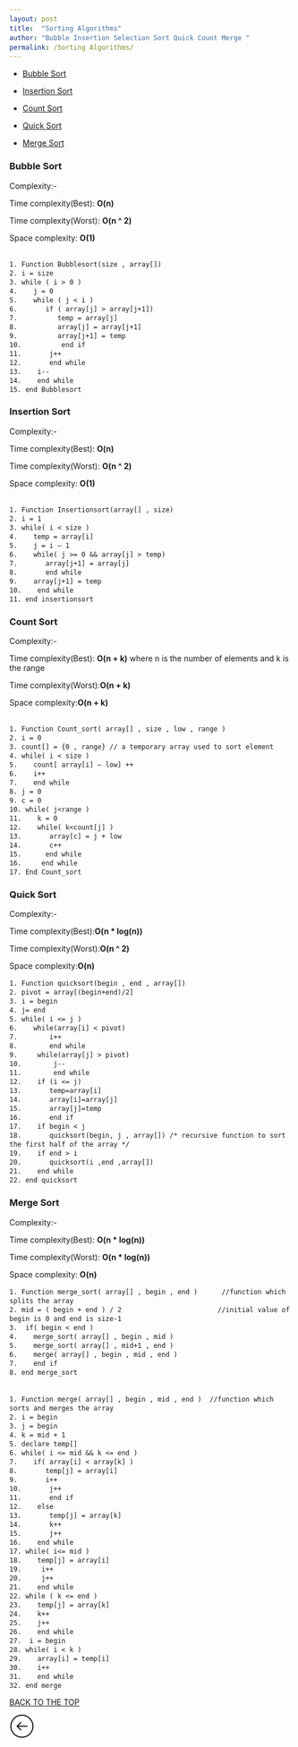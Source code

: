 ```yaml
---
layout: post
title:  "Sorting Algorithms"
author: "Bubble Insertion Selection Sort Quick Count Merge "
permalink: /Sorting Algorithms/
---
```



* [Bubble Sort](#bubble-sort)

* [Insertion Sort](#insertion-sort)

* [Count Sort](#count-sort)

* [Quick Sort](#quick-sort)

* [Merge Sort](#merge-sort)


### Bubble Sort

Complexity:-

Time complexity(Best): __O(n)__

Time complexity(Worst): __O(n ^ 2)__

Space complexity: __O(1)__


```

1. Function Bubblesort(size , array[])
2. i = size
3. while ( i > 0 )
4.    j = 0
5.    while ( j < i )
6.       if ( array[j] > array[j+1])
7.          temp = array[j]
8.          array[j] = array[j+1]
9.          array[j+1] = temp
10.          end if
11.       j++
12.       end while
13.    i--
14.    end while
15. end Bubblesort

```

### Insertion Sort

Complexity:-

Time complexity(Best): __O(n)__

Time complexity(Worst): __O(n ^ 2)__

Space complexity: __O(1)__

```

1. Function Insertionsort(array[] , size)
2. i = 1
3. while( i < size )
4.    temp = array[i]
5.    j = i – 1
6.    while( j >= 0 && array[j] > temp)
7.       array[j+1] = array[j]
8.       end while
9.    array[j+1] = temp
10.    end while
11. end insertionsort

```

### Count Sort

Complexity:-

Time complexity(Best): __O(n + k)__ where n is the number of elements and k is the range

Time complexity(Worst):__O(n + k)__

Space complexity:__O(n + k)__

```

1. Function Count_sort( array[] , size , low , range )
2. i = 0
3. count[] = {0 , range} // a temporary array used to sort element 
4. while( i < size ) 
5.    count[ array[i] – low] ++
6.    i++
7.    end while
8. j = 0
9. c = 0
10. while( j<range )
11.    k = 0
12.    while( k<count[j] )
13.       array[c] = j + low
14.       c++
15.      end while
16.     end while
17. End Count_sort

```

### Quick Sort

Complexity:-

Time complexity(Best):__O(n * log(n))__

Time complexity(Worst):__O(n ^ 2)__

Space complexity:__O(n)__

```
1. Function quicksort(begin , end , array[])
2. pivot = array[(begin+end)/2]
3. i = begin
4. j= end
5. while( i <= j )
6.    while(array[i] < pivot)
7.        i++
8.        end while
9.     while(array[j] > pivot)
10.        j--
11.        end while
12.    if (i <= j)
13.       temp=array[i]
14.       array[i]=array[j]
15.       array[j]=temp
16.       end if
17.    if begin < j
18.       quicksort(begin, j , array[]) /* recursive function to sort the first half of the array */
19.    if end > i
20.       quicksort(i ,end ,array[])
21.    end while
22. end quicksort

```

### Merge Sort

Complexity:-

Time complexity(Best): __O(n * log(n))__

Time complexity(Worst): __O(n * log(n))__

Space complexity: __O(n)__

```
1. Function merge_sort( array[] , begin , end )      //function which splits the array 
2. mid = ( begin + end ) / 2                        //initial value of begin is 0 and end is size-1
3.  if( begin < end )
4.    merge_sort( array[] , begin , mid )
5.    merge_sort( array[] , mid+1 , end )
6.    merge( array[] , begin , mid , end )
7.    end if
8. end merge_sort


1. Function merge( array[] , begin , mid , end )  //function which sorts and merges the array
2. i = begin 
3. j = begin
4. k = mid + 1
5. declare temp[] 
6. while( i <= mid && k <= end )
7.    if( array[i] < array[k] )
8.       temp[j] = array[i]
9.       i++
10.       j++
11.       end if
12.    else
13.       temp[j] = array[k]
14.       k++
15.       j++
16.    end while
17. while( i<= mid )
18.    temp[j] = array[i]
19.     i++
20.     j++
21.    end while
22. while ( k <= end )
23.    temp[j] = array[k]
24.    k++
25.    j++
26.    end while
27.  i = begin
28. while( i < k )
29.    array[i] = temp[i]
30.    i++
31.    end while 
32. end merge    

```

[BACK TO THE TOP](#top)                                           

 [![](/img/back.png)](/Search)

